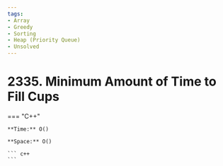 ```yaml
---
tags:
- Array
- Greedy
- Sorting
- Heap (Priority Queue)
- Unsolved
---
```



# 2335. Minimum Amount of Time to Fill Cups

=== "C++"

    **Time:** O()

    **Space:** O()

    ``` c++
    ```